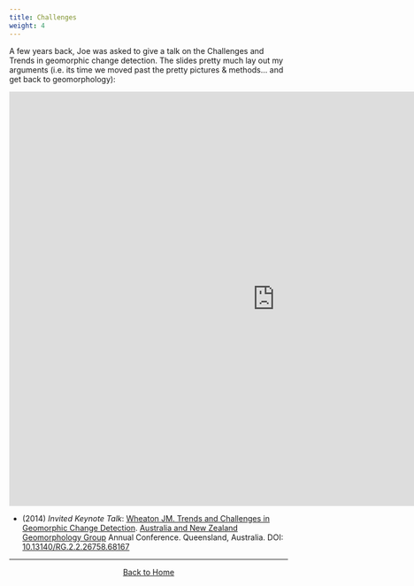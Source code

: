 ```yaml
---
title: Challenges
weight: 4
---
```


A few years back, Joe was asked to give a talk on the Challenges and Trends in geomorphic change detection. The slides pretty much lay out my arguments (i.e. its time we moved past the pretty pictures & methods... and get back to geomorphology):

<iframe src="https://docs.google.com/presentation/d/e/2PACX-1vRvfFoZVdGcOsb9jSfj7TYPOcmn85yTBkvp1Y0fkOtZXlINTDkt_tcYmPr-Z9rGGyaXlsp8984ElPB-/embed?start=true&loop=true&delayms=3000" frameborder="0" width="960" height="749" allowfullscreen="true" mozallowfullscreen="true" webkitallowfullscreen="true"></iframe>

- (2014) *Invited Keynote Talk*: [Wheaton JM. Trends and Challenges in Geomorphic Change Detection](https://www.researchgate.net/publication/324189730_Trends_and_Challenges_in_Geomorphic_Change_Detection?_iepl%5BviewId%5D=LiJwbBCP0oPOs99UdAt1bQf1&_iepl%5Bcontexts%5D%5B0%5D=publicationCreationEOT&_iepl%5BtargetEntityId%5D=PB%3A324189730&_iepl%5BinteractionType%5D=publicationTitle). [Australia and New Zealand Geomorphology Group](https://www.anzgg.org/) Annual Conference. Queensland, Australia. DOI: [10.13140/RG.2.2.26758.68167](http://dx.doi.org/10.13140/RG.2.2.26758.68167)

------
<div align="center">
    <a class="hollow button" href="{{ site.baseurl }}/"><i class="fa fa-chevron-circle-left"></i>  Back to Home </a>  
</div>